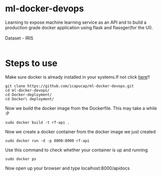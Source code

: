 # ml-docker-devops

Learning to expose machine learning service as an API and to build a production grade docker application using flask and flassger(for the UI).
<br><br>
Dataset - IRIS
<br><br>
# Steps to use
Make sure docker is already installed in your systems.If not click [here](https://docs.docker.com/install/linux/docker-ce/ubuntu/)!!

```
git clone https://github.com/icapucap/ml-docker-devops.git
cd ml-docker-devops/
cd Docker-deployment/
cd Docker\ deployment/
```
Now we build the docker image from the Dockerfile. This may take a while :P
```
sudo docker build -t rf-api .
```
 Now we create a docker container from the docker image we just created
 ```
 sudo docker run -d -p 8000:8000 rf-api
 ```
 Use this command to check whether your container is up and running
 ```
 sudo docker ps
 ```
Now open up your browser and type  localhost:8000/apidocs 
 

